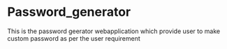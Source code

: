# Password_generator
 This is the password geerator webapplication which provide user to make custom password as per the user requirement
